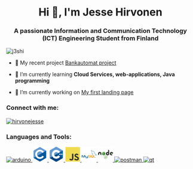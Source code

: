 <h1 align="center">Hi 👋, I'm Jesse Hirvonen</h1>
<h3 align="center">A passionate Information and Communication Technology (ICT) Engineering Student from Finland</h3>

<p align="left"> <img src="https://komarev.com/ghpvc/?username=j3shi&label=Profile%20views&color=0e75b6&style=flat" alt="j3shi" /> </p>

- 🔭 My recent project [Bankautomat project](https://github.com/tvt24kmo-project/group_5)

- 🌱 I’m currently learning **Cloud Services, web-applications, Java programming**

- 👯 I’m currently working on [My first landing page](https://github.com/j3shi/aurealyx-website)

<h3 align="left">Connect with me:</h3>
<p align="left">
<a href="https://instagram.com/hirvonejesse" target="blank"><img align="center" src="https://raw.githubusercontent.com/rahuldkjain/github-profile-readme-generator/master/src/images/icons/Social/instagram.svg" alt="hirvonejesse" height="30" width="40" /></a>
</p>

<h3 align="left">Languages and Tools:</h3>
<p align="left"> <a href="https://www.arduino.cc/" target="_blank" rel="noreferrer"> <img src="https://cdn.worldvectorlogo.com/logos/arduino-1.svg" alt="arduino" width="40" height="40"/> </a> <a href="https://www.cprogramming.com/" target="_blank" rel="noreferrer"> <img src="https://raw.githubusercontent.com/devicons/devicon/master/icons/c/c-original.svg" alt="c" width="40" height="40"/> </a> <a href="https://www.w3schools.com/cpp/" target="_blank" rel="noreferrer"> <img src="https://raw.githubusercontent.com/devicons/devicon/master/icons/cplusplus/cplusplus-original.svg" alt="cplusplus" width="40" height="40"/> </a> <a href="https://developer.mozilla.org/en-US/docs/Web/JavaScript" target="_blank" rel="noreferrer"> <img src="https://raw.githubusercontent.com/devicons/devicon/master/icons/javascript/javascript-original.svg" alt="javascript" width="40" height="40"/> </a> <a href="https://www.mysql.com/" target="_blank" rel="noreferrer"> <img src="https://raw.githubusercontent.com/devicons/devicon/master/icons/mysql/mysql-original-wordmark.svg" alt="mysql" width="40" height="40"/> </a> <a href="https://nodejs.org" target="_blank" rel="noreferrer"> <img src="https://raw.githubusercontent.com/devicons/devicon/master/icons/nodejs/nodejs-original-wordmark.svg" alt="nodejs" width="40" height="40"/> </a> <a href="https://postman.com" target="_blank" rel="noreferrer"> <img src="https://www.vectorlogo.zone/logos/getpostman/getpostman-icon.svg" alt="postman" width="40" height="40"/> </a> <a href="https://www.qt.io/" target="_blank" rel="noreferrer"> <img src="https://upload.wikimedia.org/wikipedia/commons/0/0b/Qt_logo_2016.svg" alt="qt" width="40" height="40"/> </a> </p>


<!---
j3shi/j3shi is a ✨ special ✨ repository because its `README.md` (this file) appears on your GitHub profile.
You can click the Preview link to take a look at your changes.
--->
